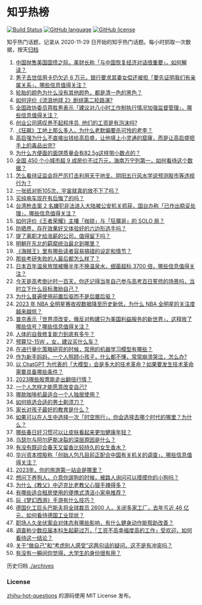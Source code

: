 # 知乎热榜
[![Build Status](https://github.com/ToWeLong/zhihu-hot-questions/workflows/CI/badge.svg)](https://github.com/ToWeLong/zhihu-hot-questions/actions)
[![GitHub language](https://img.shields.io/badge/language-golang-orange.svg)](https://golang.org/)
[![GitHub license](https://img.shields.io/github/license/ToWeLong/zhihu-hot-questions)](https://github.com/ToWeLong/zhihu-hot-questions/blob/main/LICENSE)

知乎热门话题，记录从 2020-11-29 日开始的知乎热门话题。每小时抓取一次数据，按天[归档](./archives)

<!-- BEGIN -->

1. [中国抛售美国国债之际，美财长称「与中国恢复经济对话很重要」，如何解读？](https://www.zhihu.com/question/586384057)
1. [男子去世信用卡仍欠近 6 万元，银行要求其妻女偿还被拒「要先证明我们有亲属关系」，哪些信息值得关注？](https://www.zhihu.com/question/586340880)
1. [轮胎的颜色为什么没有其他颜色，都是清一色的黑色？](https://www.zhihu.com/question/583724471)
1. [如何评价《流浪地球 2》剧组第二轮路演?](https://www.zhihu.com/question/585887408)
1. [全国政协委员蒋胜男表示「建议对八小时工作制执行情况加强监督管理」，哪些信息值得关注？](https://www.zhihu.com/question/586455059)
1. [创业公司感叹养不起程序员, 他们的工资是有泡沫吗?](https://www.zhihu.com/question/586120986)
1. [《狂飙》工地上那么多人，为什么老默偏要杀可怜的老李？](https://www.zhihu.com/question/581727017)
1. [高启强为什么不直接出钱给高启盛，让他填上小灵通的窟窿，而是让高启盛把手上的毒品出完?](https://www.zhihu.com/question/582590428)
1. [为什么方便面的面饼质量会有82.5g这样带小数点的？](https://www.zhihu.com/question/582094087)
1. [全国 450 个小城市超 9 成房价不过万元，海南万宁列第一，如何看待这个数据？](https://www.zhihu.com/question/586383529)
1. [怎么看待证监会将严厉打击利用天干地支、阴阳五行风水学说预测股市等违规行为？](https://www.zhihu.com/question/586037430)
1. [一张纸对折105次，宇宙就真的放不下了吗？](https://www.zhihu.com/question/428831824)
1. [买纯电车现在有后悔了的吗？](https://www.zhihu.com/question/555507814)
1. [台湾枪击案 2 名嫌犯非法进入大陆被公安机关抓获，国台办称「已作出稳妥处理」，哪些信息值得关注？](https://www.zhihu.com/question/586193595)
1. [如何评价《王者荣耀》主播「枷锁」与「狂魔哥」的 SOLO 局？](https://www.zhihu.com/question/585732822)
1. [防晒界，存在效果好又体验好的六边形选手吗？](https://www.zhihu.com/question/585978760)
1. [提了离职才给涨薪的公司，值得留下吗？](https://www.zhihu.com/question/585069443)
1. [明朝在东北的羁縻统治最北到哪里？](https://www.zhihu.com/question/267455377)
1. [《海贼王》里有哪些读者容易搞错的设定和情节？](https://www.zhihu.com/question/263763624)
1. [那些考研失败的人最后都怎么样了？](https://www.zhihu.com/question/268382075)
1. [日本百年温泉旅馆被曝半年不换温泉水，细菌超标 3700 倍，哪些信息值得关注？](https://www.zhihu.com/question/586332654)
1. [今天是高考倒计时一百天，你还记得当年自己参与高考百日誓师的场景吗，当时立下什么目标激励自己？](https://www.zhihu.com/question/585992609)
1. [为什么普遍使用前置后驱而不是后置后驱？](https://www.zhihu.com/question/585514722)
1. [2023 年 NBA 全明星赛收视数据降至历史新低，为什么 NBA 全明星的关注度越来越低？](https://www.zhihu.com/question/585739699)
1. [普京表示「世界须改变，俄反对构建只为美国利益服务的新世界」，这释放了哪些信号？哪些信息值得关注？](https://www.zhihu.com/question/586367105)
1. [人体的自我修复能力到底有多牛？](https://www.zhihu.com/question/26938858)
1. [预算12-15W ，女，建议买什么车？](https://www.zhihu.com/question/586455217)
1. [在进行量化策略研究的时候，常用的机器学习模型有哪些？](https://www.zhihu.com/question/503975991)
1. [作为新手妈妈，一个人照顾小孩子，什么都不懂，常常崩溃哭泣，怎么办?](https://www.zhihu.com/question/583362048)
1. [以 ChatGPT 为代表的「大模型」会是多大的技术革命？如果要发生技术革命需要具备哪些条件？](https://www.zhihu.com/question/581311491)
1. [2023哪些股票能走出翻倍行情？](https://www.zhihu.com/question/585974296)
1. [一个人怎样才能愿意改变自己?](https://www.zhihu.com/question/586425548)
1. [哪款咖啡机最适合一个人独居使用？](https://www.zhihu.com/question/584235649)
1. [如何挑选合适的男士剃须刀？](https://www.zhihu.com/question/584771246)
1. [家长对孩子最好的教育是什么？](https://www.zhihu.com/question/579403022)
1. [如果可以在人生中选择一次「时空旅行」，你会选择去哪个时代的哪里？为什么？](https://www.zhihu.com/question/585534955)
1. [哪些春日好习惯可以让皮肤看起来更加健康年轻？](https://www.zhihu.com/question/583973333)
1. [乌瑟尔与阿尔萨斯决裂的深层原因是什么？](https://www.zhihu.com/question/579059572)
1. [有没有既迎合春天又留香比较持久的女生香水？](https://www.zhihu.com/question/584412156)
1. [华兴资本控股称「创始人包凡目前正配合中国有关机关的调查」，哪些信息值得关注？](https://www.zhihu.com/question/586446933)
1. [2023年，你的旅游第一站会是哪里？](https://www.zhihu.com/question/577106589)
1. [想问下养狗人，介意你遛狗的时候，被路人询问可以摸摸你的小狗吗？](https://www.zhihu.com/question/584177031)
1. [为什么《教父》中迈克比老教父心狠手辣得多？](https://www.zhihu.com/question/528805854)
1. [有哪些适合租房使用的便携式清洁小家电推荐？](https://www.zhihu.com/question/584235692)
1. [玩《梦幻西游》手游有什么技巧？](https://www.zhihu.com/question/29457025)
1. [德国化工巨头巴斯夫将全球裁员 2600 人，关闭多家工厂，去年亏近 46 亿元，如何看待德国工业现状？](https://www.zhihu.com/question/586160960)
1. [职场人久坐伏案会对体态有哪些影响，有什么健身动作能帮助改善？](https://www.zhihu.com/question/585579713)
1. [调查称少数应届本科生起薪过万，「工资不高幸福度高的工作」受欢迎，如何看待这一结论？](https://www.zhihu.com/question/586376108)
1. [关于“做自己”和“考虑别人感受”这两句话的疑问，这不是有冲突吗？](https://www.zhihu.com/question/586293254)
1. [有没有一瞬间你觉得，大学生的身份很有用？](https://www.zhihu.com/question/586388082)

<!-- END -->

历史归档 [./archives](./archives)


### License
[zhihu-hot-questions](https://github.com/towelong/zhihu-hot-questions) 的源码使用 MIT License 发布。